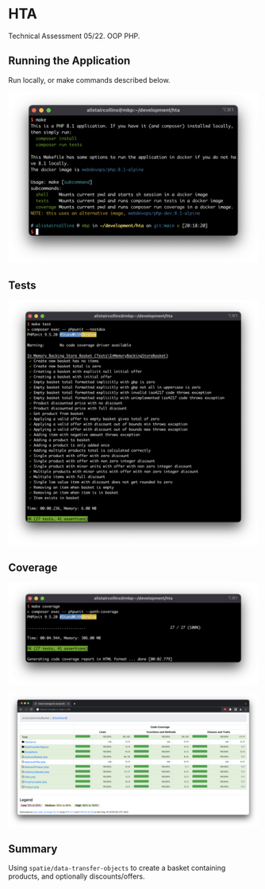 # HTA

Technical Assessment 05/22. OOP PHP.

## Running the Application

Run locally, or make commands described below.

![make](https://raw.githubusercontent.com/alistaircol/hta/main/.github/make.png)

## Tests

![make test](https://raw.githubusercontent.com/alistaircol/hta/main/.github/make_tests.png)

## Coverage

![make coverage](https://raw.githubusercontent.com/alistaircol/hta/main/.github/make_coverage.png)


![coverage](https://raw.githubusercontent.com/alistaircol/hta/main/.github/coverage.png)

## Summary

Using `spatie/data-transfer-objects` to create a basket containing products, and optionally discounts/offers. 
